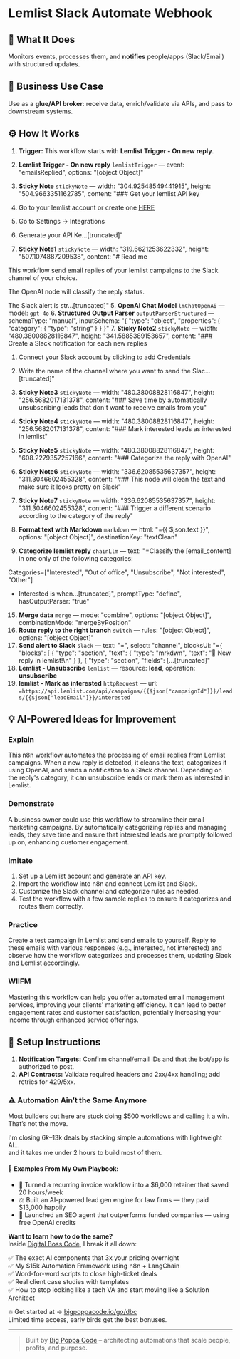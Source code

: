 # Lemlist Slack Automate Webhook
  ## 🚀 What It Does
  Monitors events, processes them, and **notifies** people/apps (Slack/Email) with structured updates.
  
  ## 💼 Business Use Case
  Use as a **glue/API broker**: receive data, enrich/validate via APIs, and pass to downstream systems.
  
  ## ⚙️ How It Works
  1. **Trigger:** This workflow starts with **Lemlist Trigger - On new reply**.
  2. **Lemlist Trigger - On new reply** `lemlistTrigger` — event: "emailsReplied", options: "[object Object]"
3. **Sticky Note** `stickyNote` — width: "304.92548549441915", height: "504.9663351162785", content: "### Get your lemlist API key

1. Go to your lemlist account or create one [HERE](https://app.lemlist.com/create-account)

2. Go to Settings -> Integrations

3. Generate your API Ke…[truncated]"
4. **Sticky Note1** `stickyNote` — width: "319.6621253622332", height: "507.1074887209538", content: "# Read me

This workflow send email replies of your lemlist campaigns to the Slack channel of your choice.

The OpenAI node will classify the reply status. 

The Slack alert is str…[truncated]"
5. **OpenAI Chat Model** `lmChatOpenAi` — model: `gpt-4o`
6. **Structured Output Parser** `outputParserStructured` — schemaType: "manual", inputSchema: "{
	"type": "object",
	"properties": {
		"category": {
			"type": "string"
 }
	}
}"
7. **Sticky Note2** `stickyNote` — width: "480.38008828116847", height: "341.5885389153657", content: "### Create a Slack notification for each new replies

1. Connect your Slack account by clicking to add Credentials

2. Write the name of the channel where you want to send the Slac…[truncated]"
8. **Sticky Note3** `stickyNote` — width: "480.38008828116847", height: "256.5682017131378", content: "### Save time by automatically unsubscribing leads that don't want to receive emails from you"
9. **Sticky Note4** `stickyNote` — width: "480.38008828116847", height: "256.5682017131378", content: "### Mark interested leads as interested in lemlist"
10. **Sticky Note5** `stickyNote` — width: "480.38008828116847", height: "608.2279357257166", content: "### Categorize the reply with OpenAI"
11. **Sticky Note6** `stickyNote` — width: "336.62085535637357", height: "311.3046602455328", content: "### This node will clean the text and make sure it looks pretty on Slack"
12. **Sticky Note7** `stickyNote` — width: "336.62085535637357", height: "311.3046602455328", content: "### Trigger a different scenario according to the category of the reply"
13. **Format text with Markdown** `markdown` — html: "={{ $json.text }}", options: "[object Object]", destinationKey: "textClean"
14. **Categorize lemlist reply** `chainLlm` — text: "=Classify the [email_content] in one only of the following categories: 

Categories=["Interested", "Out of office", "Unsubscribe", "Not interested", "Other"] 

- Interested is when…[truncated]", promptType: "define", hasOutputParser: "true"
15. **Merge data** `merge` — mode: "combine", options: "[object Object]", combinationMode: "mergeByPosition"
16. **Route reply to the right branch** `switch` — rules: "[object Object]", options: "[object Object]"
17. **Send alert to Slack** `slack` — text: "=", select: "channel", blocksUi: "={
	"blocks": [
		{
			"type": "section",
			"text": {
				"type": "mrkdwn",
				"text": ":raised_hands: New reply in lemlist!\n"
			}
		},
		{
			"type": "section",
			"fields": […[truncated]"
18. **Lemlist - Unsubscribe** `lemlist` — resource: **lead**, operation: **unsubscribe**
19. **lemlist - Mark as interested** `httpRequest` — url: `=https://api.lemlist.com/api/campaigns/{{$json["campaignId"]}}/leads/{{$json["leadEmail"]}}/interested`
  
  ## 💡 AI-Powered Ideas for Improvement
  ### Explain
This n8n workflow automates the processing of email replies from Lemlist campaigns. When a new reply is detected, it cleans the text, categorizes it using OpenAI, and sends a notification to a Slack channel. Depending on the reply's category, it can unsubscribe leads or mark them as interested in Lemlist.

### Demonstrate
A business owner could use this workflow to streamline their email marketing campaigns. By automatically categorizing replies and managing leads, they save time and ensure that interested leads are promptly followed up on, enhancing customer engagement.

### Imitate
1. Set up a Lemlist account and generate an API key.
2. Import the workflow into n8n and connect Lemlist and Slack.
3. Customize the Slack channel and categorize rules as needed.
4. Test the workflow with a few sample replies to ensure it categorizes and routes them correctly.

### Practice
Create a test campaign in Lemlist and send emails to yourself. Reply to these emails with various responses (e.g., interested, not interested) and observe how the workflow categorizes and processes them, updating Slack and Lemlist accordingly.

### WIIFM
Mastering this workflow can help you offer automated email management services, improving your clients' marketing efficiency. It can lead to better engagement rates and customer satisfaction, potentially increasing your income through enhanced service offerings.
  
  ## 🔧 Setup Instructions
  1. **Notification Targets:** Confirm channel/email IDs and that the bot/app is authorized to post.
2. **API Contracts:** Validate required headers and 2xx/4xx handling; add retries for 429/5xx.
  
### ⚠️ Automation Ain’t the Same Anymore

Most builders out here are stuck doing $500 workflows and calling it a win.  
That’s not the move.  

I'm closing $6k–$13k deals by stacking simple automations with lightweight AI...  
and it takes me under 2 hours to build most of them.

#### 🧠 Examples From My Own Playbook:
- 🔁 Turned a recurring invoice workflow into a $6,000 retainer that saved 20 hours/week  
- ⚖️ Built an AI-powered lead gen engine for law firms — they paid $13,000 happily  
- 🚀 Launched an SEO agent that outperforms funded companies — using free OpenAI credits  

**Want to learn how to do the same?**  
Inside [Digital Boss Code](https://bigpoppacode.io/go/dbc), I break it all down:

✅ The exact AI components that 3x your pricing overnight  
✅ My $15k Automation Framework using n8n + LangChain  
✅ Word-for-word scripts to close high-ticket deals  
✅ Real client case studies with templates  
✅ How to stop looking like a tech VA and start moving like a Solution Architect  

🔥 Get started at → [bigpoppacode.io/go/dbc](https://bigpoppacode.io/go/dbc)  
Limited time access, early birds get the best bonuses.

---
> Built by [Big Poppa Code](https://bigpoppacode.io) – architecting automations that scale people, profits, and purpose.
  